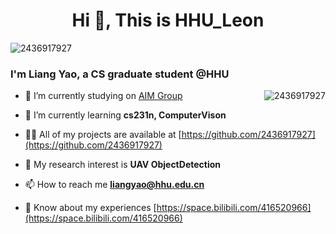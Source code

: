 <h1 align="center">Hi 👋, This is HHU_Leon</h1>

<p align="left"> <img src="https://komarev.com/ghpvc/?username=2436917927&label=Profile%20views&color=0e75b6&style=flat" alt="2436917927" /> </p>


<h3 align="left">I'm Liang Yao, a CS graduate student @HHU</h3>

<p><img align="right" src="https://github-readme-stats.vercel.app/api?username=2436917927&show_icons=true&locale=en" alt="2436917927" /></p>

- 🔭 I’m currently studying on [AIM Group](https://multimodality.group/)

- 🌱 I’m currently learning **cs231n, ComputerVison**

- 👨‍💻 All of my projects are available at [https://github.com/2436917927](https://github.com/2436917927)

- 📝 My research interest is **UAV ObjectDetection**

- 📫 How to reach me **liangyao@hhu.edu.cn**

- 📄 Know about my experiences [https://space.bilibili.com/416520966](https://space.bilibili.com/416520966)



